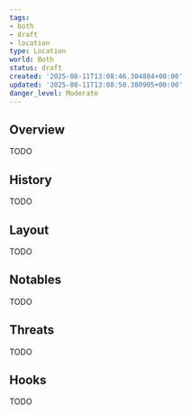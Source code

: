 ```yaml
---
tags:
- both
- draft
- location
type: Location
world: Both
status: draft
created: '2025-08-11T13:08:46.304884+00:00'
updated: '2025-08-11T13:08:50.380905+00:00'
danger_level: Moderate
---
```



## Overview

TODO
## History

TODO
## Layout

TODO
## Notables

TODO
## Threats

TODO
## Hooks

TODO
